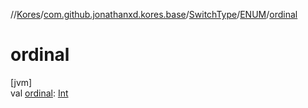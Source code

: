 //[Kores](../../../../index.md)/[com.github.jonathanxd.kores.base](../../index.md)/[SwitchType](../index.md)/[ENUM](index.md)/[ordinal](ordinal.md)

# ordinal

[jvm]\
val [ordinal](ordinal.md): [Int](https://kotlinlang.org/api/latest/jvm/stdlib/kotlin/-int/index.html)
